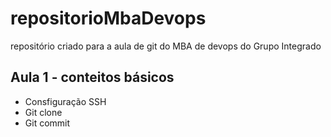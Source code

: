 # repositorioMbaDevops

repositório criado para a aula de git do MBA de devops do Grupo Integrado

## Aula 1 - conteitos básicos

- Consfiguração SSH
- Git clone
- Git commit
